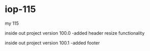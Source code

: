 # iop-115
my 115


inside out project version 100.0
 -added header resize functionality
 
 inside out project version 100.1
  -added footer